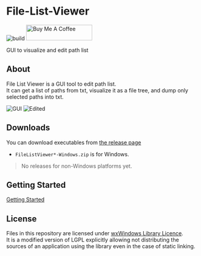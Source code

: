 # File-List-Viewer

![build](https://github.com/matyalatte/File-List-Viewer/actions/workflows/build.yml/badge.svg)
<a href="https://www.buymeacoffee.com/matyalatteQ" target="_blank"><img src="https://cdn.buymeacoffee.com/buttons/default-orange.png" alt="Buy Me A Coffee" height="41" width="174"></a>  

GUI to visualize and edit path list  

## About

File List Viewer is a GUI tool to edit path list.  
It can get a list of paths from txt, visualize it as a file tree, and dump only selected paths into txt.  

![GUI](https://user-images.githubusercontent.com/69258547/231185813-1d31405b-cefb-4f52-9255-8ce24dbeb9c5.png)
![Edited](https://user-images.githubusercontent.com/69258547/231185964-4e75ed3b-6c35-4694-89cb-0f11c286070b.png)


## Downloads

You can download executables from [the release page](https://github.com/matyalatte/File-List-Viewer/releases)

-   `FileListViewer*-Windows.zip` is for Windows.  

> No releases for non-Windows platforms yet.

## Getting Started

[Getting Started](./GettingStarted.md)  

## License

Files in this repository are licensed under [wxWindows Library Licence](../license.txt).  
It is a modified version of LGPL explicitly allowing not distributing
the sources of an application using the library even in the case of static linking.  
